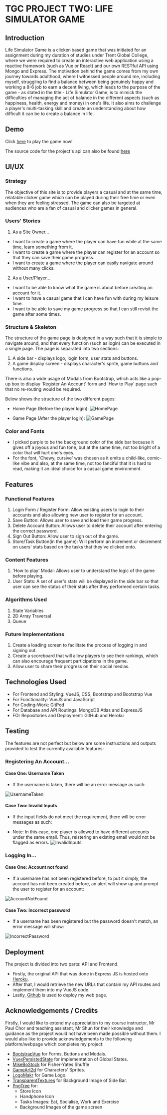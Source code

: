 # TGC PROJECT TWO: LIFE SIMULATOR GAME

## Introduction

Life Simulator Game is a clicker-based game that was initiated for an assignment during my duration of studies under Trent Global College, where we were required to create an interactive web application using a reactive framework (such as Vue or React) and our own RESTful API using Mongo and Express.
The motivation behind the game comes from my own journey towards adulthood, where I witnessed people around me, including myself, struggling to find a balance between being genuinely happy and working a 8-6 job to earn a decent living, which leads to the purpose of the game - as stated in the title - Life Simulator Game, is to mimick the difficulties of managing the act of balance in the different aspects (such as happiness, health, energy and money) in one's life. 
It also aims to challenge a player's multi-tasking skill and create an understanding about how difficult it can be to create a balance in life. 

## Demo

Click [here](link) to play the game now!

The source code for the project's api can also be found [here](https://github.com/elainehowyl/tgc-projecttwo-life-simulator-api)


## UI/UX

### Strategy

The objective of this site is to provide players a casual and at the same time, relatable clicker game which can be played during their free time or even when they are feeling stressed.
The game can also be targeted at audiences who are a fan of casual and clicker games in general.


### Users' Stories

1. As a Site Owner...
* I want to create a game where the player can have fun while at the same time, learn something from it.
* I want to create a game where the player can register for an account so that they can save their game progress.
* I want to create a game where the player can easily navigate around without many clicks.

2. As a User/Player...
* I want to be able to know what the game is about before creating an account for it.
* I want to have a casual game that I can have fun with during my leisure time.
* I want to be able to save my game progress so that I can still revisit the game after some times.

### Structure & Skeleton

The structure of the game page is designed in a way such that it is simple to navigate around, and that every function (such as login) can be executed in a single page.
The page is separated into two sections: 
1. A side bar - displays logo, login form, user stats and buttons.
2. A game display screen - displays character's sprite, game buttons and functions.

There is also a wide usage of Modals from Bootstrap, which acts like a pop-up box to display 'Register An Account' form and 'How to Play' page such that no re-routing would be required.

Below shows the structure of the two different pages:

* Home Page (Before the player login):
![HomePage](./life_sim_game/public/images/Wireframe_Login_Page.png)

* Game Page (After the player login):
![GamePage](./life_sim_game/public/images/Wireframe_Game_Page.png)

### Color and Fonts

* I picked purple to be the background color of the side bar because it gives off a joyous and fun tone, but at the same time, not too bright of a color that will hurt one's eyes.
* For the font, 'Chewy, cursive' was chosen as it emits a child-like, comic-like vibe and also, at the same time, not too fanciful that it is hard to read, making it an ideal choice for a casual game environment. 

## Features

### Functional Features

1. Login Form / Register Form: 
Allow existing users to login to their accounts and also allowing new user to register for an account.
2. Save Button: 
Allows user to save and load their game progress.
3. Delete Account Button: 
Allows user to delete their account after entering the correct password.
4. Sign Out Button: 
Allow user to sign out of the game.
5. Store/Task Button(in the game): 
Will perform an increment or decrement on users' stats based on the tasks that they've clicked onto.

### Content Features

1. 'How to play' Modal: 
Allows user to understand the logic of the game before playing.
2. User Stats:
A set of user's stats will be displayed in the side bar so that user can see the status of their stats after they performed certain tasks.

### Algorithms Used

1. State Variables
2. 2D Array Traversal
3. Queue

### Future Implementations
1. Create a loading screen to facilitate the process of logging in and signing out.
2. Create a scoreboard that will allow players to see their rankings, which can also encourage frequent participations in the game.
3. Allow user to share their progress on their social medias.

## Technologies Used
* For Frontend and Styling: VueJS, CSS, Bootstrap and Bootstrap Vue
* For Functionality: VueJS and JavaScript
* For Coding-Work: GitPod
* For Database and API Routings: MongoDB Atlas and ExpressJS
* FOr Repositories and Deployment: GitHub and Heroku 

## Testing

The features are not perfect but below are some instructions and outputs provided to test the currently available features:

### Registering An Account...

#### Case One: Username Taken
* If the username is taken, there will be an error message as such:

![UsernameTaken](./life_sim_game/public/images/register-username-taken.png)

#### Case Two: Invalid Inputs
* If the input fields do not meet the requirement, there will be error messages as such:

* Note: In this case, one player is allowed to have different accounts under the same email. Thus, reistering an existing email would not be flagged as errors.
![InvalidInputs](./life_sim_game/public/images/register-invalid.png)

### Logging In...

#### Case One: Account not found
* If a username has not been registered before, to put it simply, the account has not been created before, an alert will show up and prompt the user to register for an account:

![AccountNotFound](./life_sim_game/public/images/login-account-notfound.png)

#### Case Two: Incorrect password
* If a username has been registered but the password doesn't match, an error message will show:

![IncorrectPassword](./life_sim_game/public/images/login-incorrect-password.png)

## Deployment

The project is divided into two parts: API and Frontend.
* Firstly, the original API that was done in Express JS is hosted onto [Heroku](www.heroku.com).
* After that, I would retrieve the new URLs that contain my API routes and implement them into my VueJS code.
* Lastly, [Github](www.github.com) is used to deploy my web page.

## Acknowledgements / Credits

Firstly, I would like to extend my appreciation to my course instructor, Mr Paul Chor and teaching assistant, Mr Shun for their knowledge and guidance as the project would not have been made possible without them.
I would also like to provide acknowledgements to the following platform/webpage which completes my project:

* [BootstrapVue](www.bootstrap-vue.org) for Forms, Buttons and Modals.
* [VuexPersistedState](https://www.npmjs.com/package/vuex-persistedstate) for implementation of Global States.
* [MikeBoStock](https://bost.ocks.org/mike/shuffle/) for Fisher-Yates Shuffle
* [GameArt2d](https://www.gameart2d.com/freebies.html) for Characters' Sprites.
* [LogoMakr](https://logomakr.com/) for Game Logo.
* [TransparentTextures](https://www.transparenttextures.com/) for Background Image of Side Bar.
* [PngTree](https://pngtree.com/) for:
   * Store Icon
   * Handphone Icon
   * Tasks Images: Eat, Socialise, Work and Exercise
   * Background Images of the game screen
